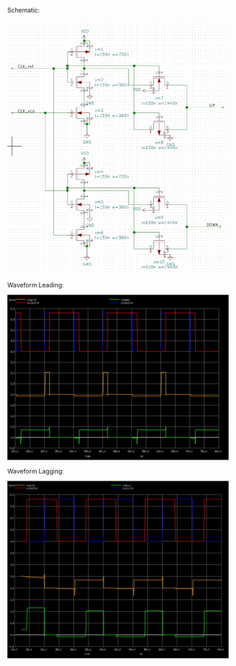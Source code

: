 Schematic:

![](PD_10T.jpg)


Waveform Leading:

![](PD_10T_waveform.jpg)


Waveform Lagging:

![](PD_10T_waveform2.jpg)
